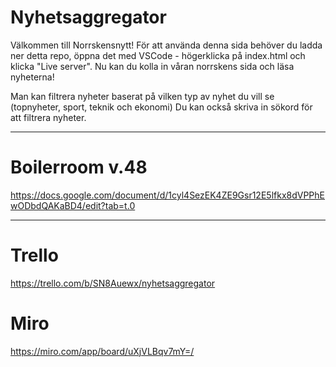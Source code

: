 # Nyhetsaggregator

Välkommen till Norrskensnytt!
För att använda denna sida behöver du ladda ner detta repo, öppna det med VSCode - högerklicka på index.html och klicka "Live server".
Nu kan du kolla in våran norrskens sida och läsa nyheterna!

Man kan filtrera nyheter baserat på vilken typ av nyhet du vill se (topnyheter, sport, teknik och ekonomi)
Du kan också skriva in sökord för att filtrera nyheter.




-------------------------------------------------------------------------------------



# Boilerroom v.48
https://docs.google.com/document/d/1cyl4SezEK4ZE9Gsr12E5lfkx8dVPPhEwODbdQAKaBD4/edit?tab=t.0

--------------------------------------------------------------------------------------------------------


# Trello
https://trello.com/b/SN8Auewx/nyhetsaggregator

# Miro
https://miro.com/app/board/uXjVLBqv7mY=/
